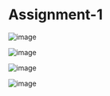 # Assignment-1

   ![image](https://github.com/user-attachments/assets/ba6ab9d4-d573-440b-a054-2bbfcfe4f554)

   ![image](https://github.com/user-attachments/assets/aa410318-8e23-4aa7-bb1d-829ac288fd5c)

   ![image](https://github.com/user-attachments/assets/d9ab8899-c632-4f2a-8f87-99c8c2bf930d)

   ![image](https://github.com/user-attachments/assets/946ce625-d03a-4c89-a175-e790b30797ba)








   
